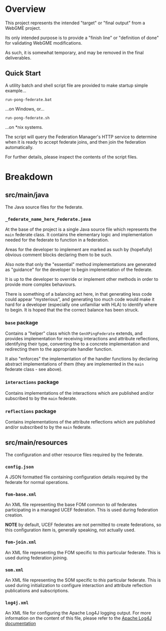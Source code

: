 # Overview

This project represents the intended "target" or "final output" from a
WebGME project.

Its only intended purpose is to provide a "finish line" or "definition
of done" for validating WebGME modifications.

As such, it is somewhat temporary, and may be removed in the final
deliverables.

## Quick Start

A utility batch and shell script file are provided to make startup simple 
example...

```
run-pong-federate.bat
```
...on Windows, or...
```
run-pong-federate.sh
```
...on *nix systems.

The script will query the Federation Manager's HTTP service to determine
when it is ready to accept federate joins, and then join the federation
automatically.

For further details, please inspect the contents of the script files.

# Breakdown

## src/main/java

The Java source files for the federate.

### `_federate_name_here_Federate.java`

At the base of the project is a single Java source file which represents
the `main` federate class. It contains the elementary logic and 
implementation needed for the federate to function in a federation.

Areas for the developer to implement are marked as such by (hopefully)
obvious comment blocks declaring them to be such.

Also note that only the "essential" method implementations are generated
as "guidance" for the developer to begin implenentation of the federate.

It is up to the developer to override or implement other methods
in order to provide more complex behaviours. 

There is something of a balancing act here, in that generating less 
code could appear "mysterious", and generating too much code would make 
it hard for a developer (especially one unfamiliar with HLA) to identify
where to begin. It is hoped that the the correct balance has been struck.

### `base` package

Contains a "helper" class which the `GenXPingFederate` extends, and
provides implementation for receiving interactions and attribute 
reflections, identifying their type, converting the to a concrete
implementation and redirecting them to the appropriate handler
function.

It also "enforces" the implementation of the handler functions by
declaring abstract implementations of them (they are implemented in
the `main` federate class - see above). 

### `interactions` package

Contains implementations of the interactions which are published and/or
subscribed to by the `main` federate.

### `reflections` package

Contains implementations of the attribute reflections which are 
published and/or subscribed to by the `main` federate.

## src/main/resources

The configuration and other resource files required by the federate.

### `config.json`

A JSON formatted file containing configuration details required by 
the federate for normal operations.

### `fom-base.xml`

An XML file representing the base FOM common to *all* federates 
participating in a managed UCEF federation. This is used during
federation creation.

**NOTE** by default, UCEF federates are not permitted to create
federations, so this configuration item is, generally speaking,
not actually used.

### `fom-join.xml`

An XML file representing the FOM specific to *this* particular
federate. This is used during federation joining.

### `som.xml`

An XML file representing the SOM specific to *this* particular
federate. This is used during initialization to configure
interaction and attribute reflection publications and
subscriptions.

### `log4j.xml`

An XML file for configuring the Apache Log4J logging output.
For more information on the content of this file, please refer
to the 
[Apache Log4J documentation](https://logging.apache.org/log4j/2.x/manual/index.html)

